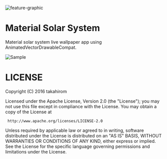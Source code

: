 ![feature-graphic](https://raw.githubusercontent.com/takahirom/material-solar-system/master/art/Material%20Solar%20System-feature-graphic.png)

# Material Solar System
Material solar system live wallpaper app using AnimatedVectorDrawableCompat.

![Sample](https://raw.githubusercontent.com/takahirom/material-solar-system/master/art/sample.gif)

# LICENSE
Copyright (C) 2016 takahirom

Licensed under the Apache License, Version 2.0 (the "License");
you may not use this file except in compliance with the License.
You may obtain a copy of the License at

     http://www.apache.org/licenses/LICENSE-2.0

Unless required by applicable law or agreed to in writing, software
distributed under the License is distributed on an "AS IS" BASIS,
WITHOUT WARRANTIES OR CONDITIONS OF ANY KIND, either express or implied.
See the License for the specific language governing permissions and
limitations under the License.